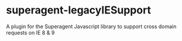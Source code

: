 superagent-legacyIESupport
==========================

A plugin for the Superagent Javascript library to support cross domain requests on IE 8 &amp; 9
